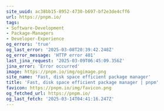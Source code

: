 ```yaml
---
site_uuid: ac38bb15-8952-4730-b697-bf2e3de4cff6
url: https://pnpm.io/
tags:
- Software-Development
- Package-Managers
- Developer-Experience
og_errors: 'true'
og_last_error: '2025-03-08T20:39:42.248Z'
og_error_message: 'HTTP error 401'
last_jina_request: '2025-03-09T06:45:09.356Z'
jina_error: 'Error occurred'
image: https://pnpm.io/img/ogimage.png
site_name: 'Fast, disk space efficient package manager'
title: 'Fast, disk space efficient package manager | pnpm'
favicon: https://pnpm.io/img/favicon.png
og_fetched_url: https://pnpm.io/
og_last_fetch: '2025-03-14T04:41:16.247Z'
---
```


